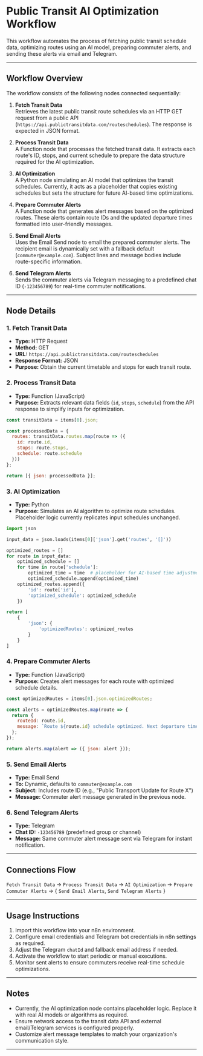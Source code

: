 # Public Transit AI Optimization Workflow

This workflow automates the process of fetching public transit schedule data, optimizing routes using an AI model, preparing commuter alerts, and sending these alerts via email and Telegram.

---

## Workflow Overview

The workflow consists of the following nodes connected sequentially:

1. **Fetch Transit Data**  
   Retrieves the latest public transit route schedules via an HTTP GET request from a public API (`https://api.publictransitdata.com/routeschedules`). The response is expected in JSON format.

2. **Process Transit Data**  
   A Function node that processes the fetched transit data. It extracts each route's ID, stops, and current schedule to prepare the data structure required for the AI optimization.

3. **AI Optimization**  
   A Python node simulating an AI model that optimizes the transit schedules. Currently, it acts as a placeholder that copies existing schedules but sets the structure for future AI-based time optimizations.

4. **Prepare Commuter Alerts**  
   A Function node that generates alert messages based on the optimized routes. These alerts contain route IDs and the updated departure times formatted into user-friendly messages.

5. **Send Email Alerts**  
   Uses the Email Send node to email the prepared commuter alerts. The recipient email is dynamically set with a fallback default (`commuter@example.com`). Subject lines and message bodies include route-specific information.

6. **Send Telegram Alerts**  
   Sends the commuter alerts via Telegram messaging to a predefined chat ID (`-123456789`) for real-time commuter notifications.

---

## Node Details

### 1. Fetch Transit Data
- **Type:** HTTP Request  
- **Method:** GET  
- **URL:** `https://api.publictransitdata.com/routeschedules`  
- **Response Format:** JSON  
- **Purpose:** Obtain the current timetable and stops for each transit route.

### 2. Process Transit Data
- **Type:** Function (JavaScript)  
- **Purpose:** Extracts relevant data fields (`id`, `stops`, `schedule`) from the API response to simplify inputs for optimization.

```js
const transitData = items[0].json;

const processedData = {
  routes: transitData.routes.map(route => ({
    id: route.id,
    stops: route.stops,
    schedule: route.schedule
  }))
};

return [{ json: processedData }];
```

### 3. AI Optimization
- **Type:** Python  
- **Purpose:** Simulates an AI algorithm to optimize route schedules. Placeholder logic currently replicates input schedules unchanged.

```python
import json

input_data = json.loads(items[0]['json'].get('routes', '[]'))

optimized_routes = []
for route in input_data:
    optimized_schedule = []
    for time in route['schedule']:
        optimized_time = time  # placeholder for AI-based time adjustments
        optimized_schedule.append(optimized_time)
    optimized_routes.append({
        'id': route['id'],
        'optimized_schedule': optimized_schedule
    })

return [
    {
        'json': {
            'optimizedRoutes': optimized_routes
        }
    }
]
```

### 4. Prepare Commuter Alerts
- **Type:** Function (JavaScript)  
- **Purpose:** Creates alert messages for each route with optimized schedule details.

```js
const optimizedRoutes = items[0].json.optimizedRoutes;

const alerts = optimizedRoutes.map(route => {
  return {
    routeId: route.id,
    message: `Route ${route.id} schedule optimized. Next departure times: ${route.optimized_schedule.join(", ")}`
  };
});

return alerts.map(alert => ({ json: alert }));
```

### 5. Send Email Alerts
- **Type:** Email Send  
- **To:** Dynamic, defaults to `commuter@example.com`  
- **Subject:** Includes route ID (e.g., "Public Transport Update for Route X")  
- **Message:** Commuter alert message generated in the previous node.

### 6. Send Telegram Alerts
- **Type:** Telegram  
- **Chat ID:** `-123456789` (predefined group or channel)  
- **Message:** Same commuter alert message sent via Telegram for instant notification.

---

## Connections Flow

`Fetch Transit Data` → `Process Transit Data` → `AI Optimization` → `Prepare Commuter Alerts` → { `Send Email Alerts`, `Send Telegram Alerts` }

---

## Usage Instructions

1. Import this workflow into your n8n environment.
2. Configure email credentials and Telegram bot credentials in n8n settings as required.
3. Adjust the Telegram `chatId` and fallback email address if needed.
4. Activate the workflow to start periodic or manual executions.
5. Monitor sent alerts to ensure commuters receive real-time schedule optimizations.

---

## Notes

- Currently, the AI optimization node contains placeholder logic. Replace it with real AI models or algorithms as required.
- Ensure network access to the transit data API and external email/Telegram services is configured properly.
- Customize alert message templates to match your organization's communication style.

---